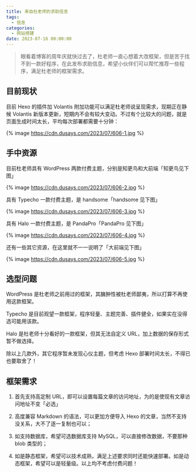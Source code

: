 ```yaml
---
title: 来自杜老师的求助信息
tags:
  - 信息
categories:
  - 网站搭建
date: 2023-07-16 00:00:00
---
```


> 眼看着博客的周年庆就快过去了，杜老师一直心想着大改框架，但是苦于找不到一款好程序，在此发布求助信息，希望小伙伴们可以帮忙推荐一些程序，满足杜老师的框架需求。

<!-- more -->

## 目前现状

目前 Hexo 的插件加 Volantis 附加功能可以满足杜老师说呈现需求，现期正在静候 Volantis 新版本更新，短期内不会有较大变动。不过有个比较大的问题，就是页面生成时间太长，平均每次部署都需要十分钟：

{% image https://cdn.dusays.com/2023/07/606-1.jpg %}

## 手中资源

目前杜老师具有 WordPress 两款付费主题，分别是知更鸟和大前端「知更鸟见下图」

{% image https://cdn.dusays.com/2023/07/606-2.jpg %}

具有 Typecho 一款付费主题，是 handsome「handsome 见下图」

{% image https://cdn.dusays.com/2023/07/606-3.jpg %}

具有 Halo 一款付费主题，是 PandaPro「PandaPro 见下图」

{% image https://cdn.dusays.com/2023/07/606-4.jpg %}

还有一些其它资源，在这里就不一一说明了「大前端见下图」

{% image https://cdn.dusays.com/2023/07/606-5.jpg %}

## 选型问题

WordPress 是杜老师之前用过的框架，其臃肿性被杜老师鄙夷，所以打算不再使用这款框架。

Typecho 是目前观望一款框架，程序轻量、主题完善、插件健全，如果实在没得选可能用该款。

Halo 是杜老师十分看好的一款框架，但其无法自定义 URL，加上数据的保存形式暂不做选择。

除以上几款外，其它程序暂未发现心仪主题，但考虑 Hexo 部署时间太长，不得已也要取舍了！

## 框架需求

1. 首先支持高定制 URL，即可以设置每篇文章的访问地址，为的是使现有文章访问地址不变「必选」

2. 高度兼容 Markdown 的语法，可以更加方便导入 Hexo 的文章，当然不支持没关系，大不了逐一复制也可以；

3. 如支持数据库，希望可选数据库支持 MySQL，可以直接修改数据，不要那种 blob 类型的；

4. 如是静态框架，希望可以技术成熟，满足上述要求同时还能快速部署。如是动态框架，希望可以是轻量级。以上均不考虑付费问题！